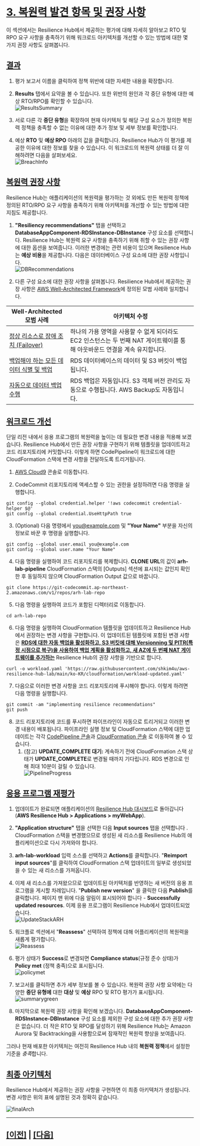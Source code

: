 # [3. 복원력 발견 항목 및 권장 사항]()

이 섹션에서는 Resilience Hub에서 제공하는 평가에 대해 자세히 알아보고 RTO 및 RPO 요구 사항을 충족하기 위해 워크로드 아키텍처를 개선할 수 있는 방법에 대한 몇 가지 권장 사항도 살펴봅니다.

## [결과](https://catalog.workshops.aws/aws-resilience-hub-lab/en-US/prepare-and-protect/3-resiliency-recommendations#results)

1.  평가 보고서 이름을 클릭하여 정책 위반에 대한 자세한 내용을 확장합니다.

2.  **Results** 탭에서 요약을 볼 수 있습니다. 또한 위반의 원인과 각 중단 유형에 대한 예상 RTO/RPO를 확인할 수 있습니다.<br>
![ResultsSummary](../images/lab1/ResultsSummary.png)

3.  서로 다른 각 **중단 유형**을 확장하여 현재 아키텍처 및 해당 구성  요소가 정의한 복원력 정책을 충족할 수 없는 이유에 대한 추가 정보 및 세부 정보를 확인합니다.

4.  예상 **RTO** 및 **예상 RPO** 아래의 값을 클릭합니다. Resilience Hub가 이 평가를 제공한 이유에 대한 정보를 찾을 수 있습니다. 이 워크로드의 복원력 상태를 더 잘 이해하려면 다음을 살펴보세요.<br>
![BreachInfo](../images/lab1/BreachInfo.png)

## [복원력 권장 사항]()

Resilience Hub는 애플리케이션의 복원력을 평가하는 것 외에도 만든 복원력 정책에 정의된 RTO/RPO 요구 사항을 충족하기 위해 아키텍처를 개선할 수 있는 방법에 대한 지침도 제공합니다.

1.  **"Resiliency recommendations"** 탭을 선택하고 **DatabaseAppComponent-RDSInstance-DBInstance** 구성 요소를 선택합니다. Resilience Hub는 복원력 요구 사항을 충족하기 위해 취할 수 있는 권장 사항에 대한 옵션을 보여줍니다. 이러한 변경에는 관련 비용이 있으며 Resilience Hub는 **예상 비용**을 제공합니다. 다음은 데이터베이스 구성 요소에 대한 권장 사항입니다.<br>
![DBRecommendations](../images/lab1/DBRecommendations.png)

2.  다른 구성 요소에 대한 권장 사항을 살펴봅니다. Resilience Hub에서 제공하는 권장 사항은 [AWS Well-Architected Framework](https://aws.amazon.com/architecture/well-architected/)에 정의된 모범 사례와 일치합니다.
  
| **Well-Architected 모범 사례**                                                        | **아키텍처 수정**                                                               |
|-----------------------------------------------------------------------------------|---------------------------------------------------------------------------|
| [정상 리소스로 장애 조치 (Failover)](https://wa.aws.amazon.com/wat.question.REL_11.ko.html) | 하나의 가용 영역을 사용할 수 없게 되더라도 EC2 인스턴스는 두 번째 NAT 게이트웨이를 통해 아웃바운드 연결을 계속 유지합니다. |
| [백업해야 하는 모든 데이터 식별 및 백업](https://wa.aws.amazon.com/wat.question.REL_9.ko.html)    | RDS 데이터베이스의 데이터 및 S3 버킷이 백업됩니다.                                           |
| [자동으로 데이터 백업 수행](https://wa.aws.amazon.com/wat.question.REL_9.ko.html)            | RDS 백업은 자동입니다. S3 객체 버전 관리도 자동으로 수행됩니다. AWS Backup도 자동입니다.                                              |                  

## [워크로드 개선]()

단일 리전 내에서 응용 프로그램의 복원력을 높이는 데 필요한 변경 내용을 적용해 보겠습니다. Resilience Hub에서 만든 권장 사항을 구현하기 위해 템플릿을 업데이트하고 코드 리포지토리에 커밋합니다. 이렇게 하면 CodePipeline이 워크로드에 대한 CloudFormation 스택에 변경 사항을 전달하도록 트리거됩니다.

1.  [AWS Cloud9](https://console.aws.amazon.com/cloud9/home) 콘솔로 이동합니다.

2.  CodeCommit 리포지토리에 액세스할 수 있는 권한을 설정하려면 다음 명령을 실행합니다.
```
git config --global credential.helper '!aws codecommit credential-helper $@'
git config --global credential.UseHttpPath true
```

3.  (Optional) 다음 명령에서 [you\@example.com](mailto:you@example.com) 및 **"Your Name"** 부분을 자신의 정보로 바꾼 후 명령을 실행합니다.
```
git config --global user.email you@example.com
git config --global user.name "Your Name"
```

4.  다음 명령을 실행하여 코드 리포지토리를 복제합니다. **CLONE URL**의 값이 **arh-lab-pipeline** CloudFormation 스택의 [Outputs] 섹션에 표시되는 값인지 확인한 후 동일하지 않으며 CloudFormation Output 값으로 바꿉니다.
```
git clone https://git-codecommit.ap-northeast-2.amazonaws.com/v1/repos/arh-lab-repo
```

5. 다음 명령을 실행하여 코드가 포함된 디렉터리로 이동합니다.
```
cd arh-lab-repo
```
 
6. 다음 명령을 실행하여 CloudFormation 템플릿을 업데이트하고 Resilience Hub에서 권장하는 변경 사항을 구현합니다. 이 업데이트된 템플릿에 포함된 변경 사항은 <u>**RDS에 대한 자동 백업을 활성화하고, S3 버킷에 대해 Versionning 및 PITR(특정 시점으로 복구)을 사용하여 백업 계획을 활성화하고, 새 AZ에 두 번째 NAT 게이트웨이를 추가하는**</u> Resilience Hub의 권장 사항을 기반으로 합니다.
```
curl -o workload.yaml 'https://raw.githubusercontent.com/shkim4u/aws-resilience-hub-lab/main/ko-KR/cloudformation/workload-updated.yaml'
```

7.  다음으로 이러한 변경 사항을 코드 리포지토리에 푸시해야 합니다. 이렇게 하려면 다음 명령을 실행합니다.
```
git commit -am "implementing resilience recommendations"
git push
```

8.  코드 리포지토리에 코드를 푸시하면 파이프라인이 자동으로 트리거되고 이러한 변경 내용이 배포됩니다. 파이프라인 실행 정보 및 CloudFormation 스택에 대한 업데이트는 각각 [CodePipeline 콘솔](https://ap-northeast-2.console.aws.amazon.com/codesuite/codepipeline/pipelines/arh-lab-pipeline/view?region=ap-northeast-2)과 [CloudFormation 콘솔](https://console.aws.amazon.com/cloudformation/home#/stacks?filteringStatus=active&filteringText=&viewNested=true&hideStacks=false) 로 이동하여 볼 수 있습니다.
    1. (참고) **UPDATE_COMPLETE 대기:** 계속하기 전에 CloudFormation 스택 상태가 **UPDATE_COMPLETE**로 변경될 때까지 기다립니다. RDS 변경으로 인해 최대 10분이 걸릴 수 있습니다.<br>
![PipelineProgress](../images/lab1/PipelineProgress.png)

## [응용 프로그램 재평가]()

1.  업데이트가 완료되면 애플리케이션의 [Resilience Hub 대시보드](https://console.aws.amazon.com/resiliencehub/home#/application/myWebApp/summary)로 돌아갑니다 (**AWS Resilience Hub > Applications > myWebApp**).

2.  **"Application structure"** 탭을 선택한 다음 **Input sources** 탭을 선택합니다 . CloudFormation 스택을 변경했으므로 생성된 새 리소스를 Resilience Hub의 애플리케이션으로 다시 가져와야 합니다.

3.  **arh-lab-workload** 입력 소스를 선택하고 **Actions**를 클릭합니다. "**Reimport input sources**"를 클릭하여 CloudFormation
    스택 업데이트의 일부로 생성되었을 수 있는 새 리소스를 가져옵니다.

4.  이제 새 리소스를 가져왔으므로 업데이트된 아키텍처를 반영하는 새 버전의 응용 프로그램을 게시할 차례입니다. "**Publish new version**" 을 클릭한 다음 **Publish**를 클릭합니다. 페이지 맨 위에 다음 알림이 표시되어야 합니다 - **Successfully updated resources**. 이제 응용 프로그램이 Resilience Hub에서 업데이트되었습니다.<br>
![UpdateStackARH](../images/lab1/UpdateStackARH.png)

5.  워크플로 섹션에서 "**Reassess**" 선택하여 정책에 대해 어플리케이션의 복원력을 새롭게 평가합니다.<br>
![Reassess](../images/lab1/Reassess.png)

6.  평가 상태가 **Success**로 변경되면 **Compliance status**(규정 준수 상태)가 **Policy met** (정책 충족)으로 표시됩니다.<br>
![policymet](../images/lab1/policy_met.png)

7.  보고서를 클릭하면 추가 세부 정보를 볼 수 있습니다. 복원력 권장 사항 요약에는 다양한 **중단 유형에** 대한 **대상** 및 **예상** RPO 및 RTO 평가가 표시됩니다.<br>
![summarygreen](../images/lab1/summary_green.png)

8.  마지막으로 복원력 권장 사항을 확인해 보겠습니다. **DatabaseAppComponent-RDSInstance-DBInstance** 구성 요소를 제외한 구성 요소에 대한 추가 권장 사항은 없습니다. 더 작은 RTO 및 RPO를 달성하기 위해 Resilience Hub는 Amazon Aurora 및 Backtracking을 사용함으로써 잠재적인 복원력 향상을 보여줍니다.<br>

[//]: # ([참고 - Route 53 ARC &#40;Application Recovery Controller&#41;]&#40;https://aws.amazon.com/ko/blogs/korea/amazon-route-53-application-recovery-controller/&#41;)

[//]: # (![aurorareco]&#40;../images/lab1/aurora_improvement.png&#41;)

그러나 현재 배포한 아키텍처는 여전히 Resilience Hub 내의 **복원력 정책**에서 설정한 기준을 *충족*합니다.

## [최종 아키텍처]()

Resilience Hub에서 제공하는 권장 사항을 구현하면 이 최종 아키텍처가 생성됩니다. 변경 사항은 위의 표에 설명된 것과 정확히 같습니다.

![finalArch](../images/lab1/final_arch.png)

<hr>

## [[이전]](./2-Add-and-Assess-Application.md) | [[다음]](./4-Operational-Recommendations.md)
